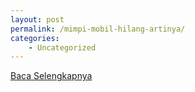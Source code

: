 ```yaml
---
layout: post
permalink: /mimpi-mobil-hilang-artinya/
categories:
    - Uncategorized
---
```


[Baca Selengkapnya](/02)